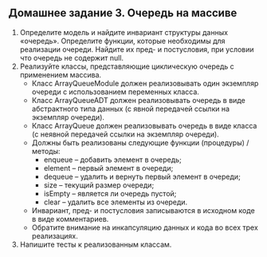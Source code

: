 Домашнее задание 3. Очередь на массиве
---
1. Определите модель и найдите инвариант структуры данных «очередь». Определите функции, которые необходимы для реализации очереди. Найдите их пред- и постусловия, при условии что очередь не содержит null.
2. Реализуйте классы, представляющие циклическую очередь с применением массива.
   * Класс ArrayQueueModule должен реализовывать один экземпляр очереди с использованием переменных класса.
   * Класс ArrayQueueADT должен реализовывать очередь в виде абстрактного типа данных (с явной передачей ссылки на экземпляр очереди).
   * Класс ArrayQueue должен реализовывать очередь в виде класса (с неявной передачей ссылки на экземпляр очереди).
   * Должны быть реализованы следующие функции (процедуры) / методы:
     * enqueue – добавить элемент в очередь;
     * element – первый элемент в очереди;
     * dequeue – удалить и вернуть первый элемент в очереди;
     * size – текущий размер очереди;
     * isEmpty – является ли очередь пустой;
     * clear – удалить все элементы из очереди.
   * Инвариант, пред- и постусловия записываются в исходном коде в виде комментариев.
   * Обратите внимание на инкапсуляцию данных и кода во всех трех реализациях.
3. Напишите тесты к реализованным классам.
